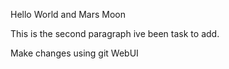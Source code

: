 Hello World and Mars Moon

This is the second paragraph ive been task to add.

Make changes using git WebUI
